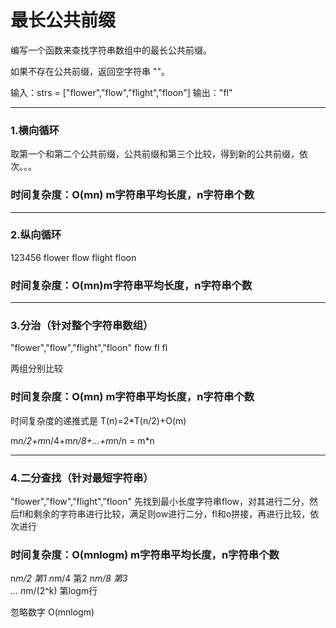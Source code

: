 # 最长公共前缀

编写一个函数来查找字符串数组中的最长公共前缀。

如果不存在公共前缀，返回空字符串 ""。

输入：strs = ["flower","flow","flight","floon"]
输出："fl"

---

### 1.横向循环
取第一个和第二个公共前缀，公共前缀和第三个比较，得到新的公共前缀，依次。。。
### 时间复杂度：O(mn) m字符串平均长度，n字符串个数

---

### 2.纵向循环
123456
flower
flow
flight
floon
### 时间复杂度：O(mn)m字符串平均长度，n字符串个数

---

### 3.分治（针对整个字符串数组）
"flower","flow","flight","floon"
flow  fl
fl

两组分别比较
### 时间复杂度：O(mn) m字符串平均长度，n字符串个数

时间复杂度的递推式是 T(n)=2*T(n/2)+O(m)

m*n/2+m*n/4+m*n/8+...+m*n/n = m*n

---

### 4.二分查找（针对最短字符串）
"flower","flow","flight","floon"
先找到最小长度字符串flow，对其进行二分，然后fl和剩余的字符串进行比较，满足则ow进行二分，fl和o拼接，再进行比较，依次进行

### 时间复杂度：O(mnlogm) m字符串平均长度，n字符串个数
n*m/2    第1
n*m/4    第2
n*m/8    第3  
...
n*m/(2^k)      第logm行

忽略数字   O(mnlogm)

